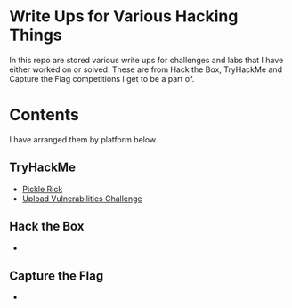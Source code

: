 # Write Ups for Various Hacking Things 

In this repo are stored various write ups for challenges and labs that I have either worked on or solved. These are from Hack the Box, TryHackMe and Capture the Flag competitions I get to be a part of.

# Contents

I have arranged them by platform below.

## TryHackMe
- [Pickle Rick](https://github.com/jmeliendrez/Write-Ups/blob/1a770081bbdd382450de50aec17295329cedb490/THM/pickle_rick.md)
- [Upload Vulnerabilities Challenge](https://github.com/jmeliendrez/Write-Ups/blob/1a770081bbdd382450de50aec17295329cedb490/THM/upload_vulns-challenge.md)

## Hack the Box
- 

## Capture the Flag
- 

